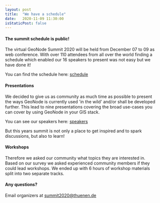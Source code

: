```yaml
---
layout: post
title:  "We have a schedule"
date:   2020-11-09 11:30:00
isStaticPost: false
---
```

#### The summit schedule is public!

The virtual GeoNode Summit 2020 will be held from December 07 to 09 as web conference. 
With over 110 attendees from all over the world finding a schedule which enabled our 16 speakers to present was not easy but we have done it!

You can find the schedule here: [schedule](/schedule/)

#### Presentations
We decided to give us as community as much time as possible to present the ways GeoNode is currently used 'in the wild' 
 and/or shall be developed further. This lead to nine presentations covering the broad use-cases you can cover by using GeoNode
 in your GIS stack.
 
You can see our speakers here: [speakers](/speakers/)

But this years summit is not only a place to get inspired and to spark discussions, but also to learn!

#### Workshops
Therefore we asked our community what topics they are interested in. Based on our survey we asked experienced community
members if they could lead workshops. We ended up with 6 hours of workshop materials split into
two separate tracks.

#### Any questions?
Email organizers at [summit2020@thuenen.de](mailto:summit2020@thuenen.de)


